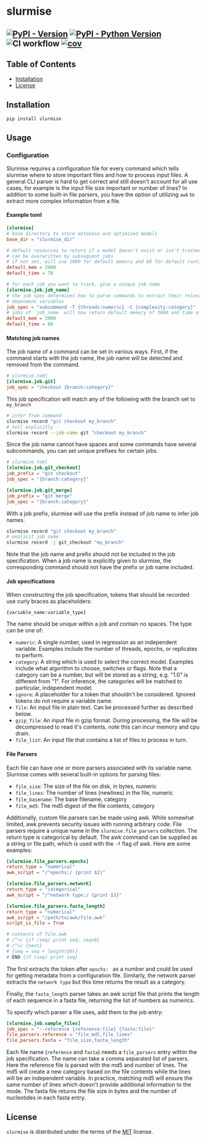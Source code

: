 # slurmise

[![PyPI - Version](https://img.shields.io/pypi/v/slurmise.svg)](https://pypi.org/project/slurmise)
[![PyPI - Python Version](https://img.shields.io/pypi/pyversions/slurmise.svg)](https://pypi.org/project/slurmise)
![CI workflow](https://github.com/princetonuniversity/slurmise/actions/workflows/test.yaml/badge.svg)
[![cov](https://princetonuniversity.github.io/slurmise/badges/coverage.svg)](https://github.com/princetonuniversity/slurmise/actions)
-----

## Table of Contents

- [Installation](#installation)
- [License](#license)

## Installation

```console
pip install slurmise
```

## Usage

### Configuration

Slurmise requires a configuration file for every command which tells slurmise
where to store important files and how to process input files.  A general CLI
parser is hard to get correct and still doesn't account for all use cases, for
example is the input file size important or number of lines?  In addition to
some built-in file parsers, you have the option of utilizing `awk` to extract
more complex information from a file.

#### Example toml
```toml
[slurmise]
# base directory to store database and optimized models
base_dir = "slurmise_dir"

# default resources to return if a model doesn't exist or isn't trained
# can be overwritten by subsequent jobs
# if not set, will use 1000 for default memory and 60 for default runtime
default_mem = 2000
default_time = 70

# for each job you want to track, give a unique job name
[slurmise.job.job_name]
# the job spec determines how to parse commands to extract their relevant,
# dependent variables
job_spec = "subcommand -T {threads:numeric} -C {complexity:category}"
# jobs of `job_name` will now return default memory of 3000 and time of 80
default_mem = 3000
default_time = 80
```

#### Matching job names
The job name of a command can be set in various ways.  First, if the command
starts with the job name, the job name will be detected and removed from the command.
```toml
# slurmise.toml
[slurmise.job.git]
job_spec = "checkout {branch:category}"
```
This job specification will match any of the following with the branch set to `my_branch`
```bash
# infer from command
slurmise record "git checkout my_branch"
# tell explicitly
slurmise record --job-name git "checkout my_branch"
```

Since the job name cannot have spaces and some commands have several subcommands,
you can set unique prefixes for certain jobs.
```toml
# slurmise.toml
[slurmise.job.git_checkout]
job_prefix = "git checkout"
job_spec = "{branch:category}"

[slurmise.job.git_merge]
job_prefix = "git merge"
job_spec = "{branch:category}"
```
With a job prefix, slurmise will use the prefix instead of job name to infer
job names.
```bash
slurmise record "git checkout my_branch"
# explicit job name
slurmise record -j git_checkout "my_branch"
```
Note that the job name and prefix should not be included in the job specification.
When a job name is explicitly given to slurmise, the corresponding command should
not have the prefix or job name included.

#### Job specifications
When constructing the job specification, tokens that should be recorded use
curly braces as placeholders:
```
{variable_name:variable_type}
```
The name should be unique within a job and contain no spaces.  The type can be
one of:
- `numeric`: A single number, used in regression as an independent variable.
Examples include the number of threads, epochs, or replicates to perform.
- `category`: A string which is used to select the correct model.  Examples include
what algorithm to choose, switches or flags.  Note that a category can be a number,
but will be stored as a string, e.g. "1.0" is different from "1".  For inference,
the categories will be matched to particular, independent model.
- `ignore`: A placeholder for a token that shouldn't be considered.  Ignored tokens
do not require a variable name.
- `file`: An input file in plain text.  Can be processed further as described below.
- `gzip_file`: An input file in gzip format.  During processing, the file will
be decompressed to read it's contents, note this can incur memory and cpu drain.
- `file_list`: An input file that contains a list of files to process in turn.

#### File Parsers
Each file can have one or more parsers associated with its variable name.
Slurmise comes with several built-in options for parsing files:
- `file_size`: The size of the file on disk, in bytes, numeric
- `file_lines`: The number of lines (newlines)  in the file, numeric
- `file_basename`: The base filename, category
- `file_md5`: The md5 digest of the file contents, category

Additionally, custom file parsers can be made using awk.  While somewhat limited,
awk prevents security issues with running arbitrary code.  File parsers require
a unique name in the `slurmise.file_parsers` collection.  The return type is
categorical by default.  The awk command can be supplied as a string or file path,
which is used with the `-f` flag of awk.  Here are some examples:
```toml
[slurmise.file_parsers.epochs]
return_type = "numerical"
awk_script = "/^epochs:/ {print $2}"

[slurmise.file_parsers.network]
return_type = "categorical"
awk_script = "/^network type:/ {print $3}"

[slurmise.file_parsers.fasta_length]
return_type = "numerical"
awk_script = "/path/to/awk/file.awk"
script_is_file = True

# contents of file.awk
# /^>/ {if (seq) print seq; seq=0} 
# /^>/ {next} 
# {seq = seq + length($0)} 
# END {if (seq) print seq}
```
The first extracts the token after `epochs: ` as a number and could be used for
getting metadata from a configuration file.  Similarly, the network parser
extracts the `network type` but this time returns the result as a category.

Finally, the `fasta_length` parser takes an awk script file that prints the
length of each sequence in a fasta file, returning the list of numbers as numerics.

To specify which parser a file uses, add them to the job entry:
```toml
[slurmise.job.sample_files]
job_spec = "--reference {reference:file} {fasta:file}"
file_parsers.reference = "file_md5,file_lines"
file_parsers.fasta = "file_size,fasta_length"
```
Each file name (`reference` and `fasta`) needs a `file_parsers` entry within the job
specification.  The name can take a comma separated list of parsers.  Here the
reference file is parsed with the md5 and number of lines.  The md5 will create a new
category based on the file contents while the lines will be an independent variable.
In practice, matching md5 will ensure the same number of lines which doesn't provide
additional information to the mode.  The fasta file returns the file size in bytes
and the number of nucleotides in each fasta entry.


## License

`slurmise` is distributed under the terms of the [MIT](https://spdx.org/licenses/MIT.html) license.
